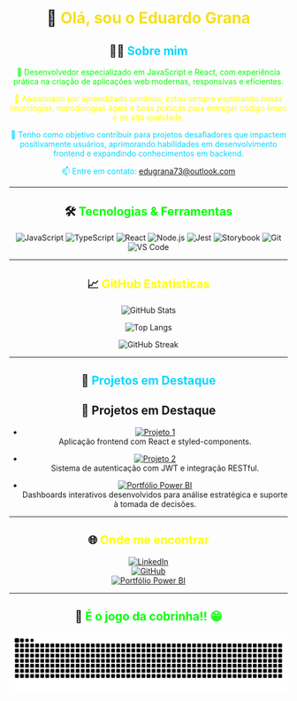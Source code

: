 <div align="center">

# 👋 <span style="color:#F7DF1E;">Olá, sou o Eduardo Grana</span>

## 👨‍💻 <span style="color:#00D8FF;">Sobre mim</span>
<span style="color:#00FF00;">🎯 Desenvolvedor especializado em JavaScript e React, com experiência prática na criação de aplicações web modernas, responsivas e eficientes.</span>

<span style="color:#FFFF00;">🌱 Apaixonado por aprendizado contínuo, estou sempre explorando novas tecnologias, metodologias ágeis e boas práticas para entregar código limpo e de alta qualidade.</span>

<span style="color:#00D8FF;">🚀 Tenho como objetivo contribuir para projetos desafiadores que impactem positivamente usuários, aprimorando habilidades em desenvolvimento frontend e expandindo conhecimentos em backend.</span>

<span style="color:#00D8FF;">📫 Entre em contato: <a href="mailto:edugrana73@outlook.com" style="color:#00D8FF;">edugrana73@outlook.com</a></span>

---

## 🛠️ <span style="color:#00FF00;">Tecnologias & Ferramentas</span>

![JavaScript](https://img.shields.io/badge/JavaScript-F7DF1E?style=flat&logo=javascript&logoColor=000)
![TypeScript](https://img.shields.io/badge/TypeScript-3178C6?style=flat&logo=typescript&logoColor=fff)
![React](https://img.shields.io/badge/React-00D8FF?style=flat&logo=react&logoColor=000)
![Node.js](https://img.shields.io/badge/Node.js-339933?style=flat&logo=node.js&logoColor=fff)
![Jest](https://img.shields.io/badge/Jest-C21325?style=flat&logo=jest&logoColor=fff)
![Storybook](https://img.shields.io/badge/Storybook-FF4785?style=flat&logo=storybook&logoColor=white)
![Git](https://img.shields.io/badge/Git-F05032?style=flat&logo=git&logoColor=fff)
![VS Code](https://img.shields.io/badge/VS_Code-007ACC?style=flat&logo=visual-studio-code&logoColor=fff)

---

## 📈 <span style="color:#FFFF00;">GitHub Estatísticas</span>

![GitHub Stats](https://github-readme-stats.vercel.app/api?username=CaduGrana&show_icons=true&theme=radical&count_private=true&hide_title=true)

![Top Langs](https://github-readme-stats.vercel.app/api/top-langs/?username=CaduGrana&layout=compact&theme=radical)

![GitHub Streak](https://streak-stats.demolab.com?user=CaduGrana&theme=radical&hide_border=true)

---

## 📌 <span style="color:#00D8FF;">Projetos em Destaque</span>

## 📌 Projetos em Destaque

- [![Projeto 1](https://img.shields.io/badge/Projeto%201-React%20%26%20styled--components-yellow?style=flat&logo=react&logoColor=white)](https://github.com/CaduGrana/Projeto1)  
  Aplicação frontend com React e styled-components.

- [![Projeto 2](https://img.shields.io/badge/Projeto%202-JWT%20%26%20RESTful-green?style=flat&logo=jwt&logoColor=white)](https://github.com/CaduGrana/Projeto2)  
  Sistema de autenticação com JWT e integração RESTful.

- [![Portfólio Power BI](https://img.shields.io/badge/Portfólio-Power%20BI-blue?style=flat&logo=microsoftpowerbi&logoColor=white)](https://sites.google.com/view/portifolioedugrana/inicio)  
  Dashboards interativos desenvolvidos para análise estratégica e suporte à tomada de decisões.


---

## 🌐 <span style="color:#FFFF00;">Onde me encontrar</span>

[![LinkedIn](https://img.shields.io/badge/LinkedIn-0A66C2?style=flat&logo=linkedin&logoColor=white)](https://www.linkedin.com/in/carloseduardograna/)  
[![GitHub](https://img.shields.io/badge/GitHub-000?style=flat&logo=github&logoColor=white)](https://github.com/CaduGrana)  
[![Portfólio Power BI](https://img.shields.io/badge/Portfólio-Power%20BI-blue?style=flat&logo=microsoftpowerbi&logoColor=white)](https://sites.google.com/view/portifolioedugrana/inicio)

---

## 🐍 <span style="color:#00FF00;">É o jogo da cobrinha!! 😁</span>

![snake gif](https://github.com/CaduGrana/CaduGrana/blob/output/github-contribution-grid-snake.svg)

</div>
